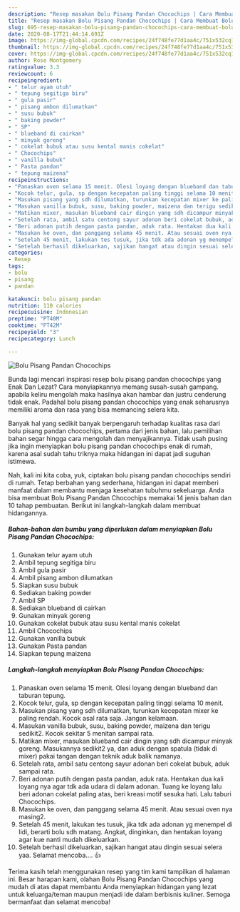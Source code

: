 ```yaml
---
description: "Resep masakan Bolu Pisang Pandan Chocochips | Cara Membuat Bolu Pisang Pandan Chocochips Yang Menggugah Selera"
title: "Resep masakan Bolu Pisang Pandan Chocochips | Cara Membuat Bolu Pisang Pandan Chocochips Yang Menggugah Selera"
slug: 695-resep-masakan-bolu-pisang-pandan-chocochips-cara-membuat-bolu-pisang-pandan-chocochips-yang-menggugah-selera
date: 2020-08-17T21:44:14.691Z
image: https://img-global.cpcdn.com/recipes/24f748fe77d1aa4c/751x532cq70/bolu-pisang-pandan-chocochips-foto-resep-utama.jpg
thumbnail: https://img-global.cpcdn.com/recipes/24f748fe77d1aa4c/751x532cq70/bolu-pisang-pandan-chocochips-foto-resep-utama.jpg
cover: https://img-global.cpcdn.com/recipes/24f748fe77d1aa4c/751x532cq70/bolu-pisang-pandan-chocochips-foto-resep-utama.jpg
author: Rose Montgomery
ratingvalue: 3.3
reviewcount: 6
recipeingredient:
- " telur ayam utuh"
- " tepung segitiga biru"
- " gula pasir"
- " pisang ambon dilumatkan"
- " susu bubuk"
- " baking powder"
- " SP"
- " blueband di cairkan"
- " minyak goreng"
- " cokelat bubuk atau susu kental manis cokelat"
- " Chocochips"
- " vanilla bubuk"
- " Pasta pandan"
- " tepung maizena"
recipeinstructions:
- "Panaskan oven selama 15 menit. Olesi loyang dengan blueband dan taburan tepung."
- "Kocok telur, gula, sp dengan kecepatan paling tinggi selama 10 menit."
- "Masukan pisang yang sdh dilumatkan, turunkan kecepatan mixer ke paling rendah. Kocok asal rata saja. Jangan kelamaan."
- "Masukan vanilla bubuk, susu, baking powder, maizena dan terigu sedikit2. Kocok sekitar 5 menitan sampai rata."
- "Matikan mixer, masukan blueband cair dingin yang sdh dicampur minyak goreng. Masukannya sedikit2 ya, dan aduk dengan spatula (tidak di mixer) pakai tangan dengan teknik aduk balik namanya."
- "Setelah rata, ambil satu centong sayur adonan beri cokelat bubuk, aduk sampai rata."
- "Beri adonan putih dengan pasta pandan, aduk rata. Hentakan dua kali loyang nya agar tdk ada udara di dalam adonan. Tuang ke loyang lalu beri adonan cokelat paling atas, beri kreasi motif sesuka hati. Lalu taburi Chocochips."
- "Masukan ke oven, dan panggang selama 45 menit. Atau sesuai oven nya masing2."
- "Setelah 45 menit, lakukan tes tusuk, jika tdk ada adonan yg menempel di lidi, berarti bolu sdh matang. Angkat, dinginkan, dan hentakan loyang agar kue nanti mudah dikeluarkan."
- "Setelah berhasil dikeluarkan, sajikan hangat atau dingin sesuai selera yaa. Selamat mencoba.... 👍"
categories:
- Resep
tags:
- bolu
- pisang
- pandan

katakunci: bolu pisang pandan 
nutrition: 110 calories
recipecuisine: Indonesian
preptime: "PT40M"
cooktime: "PT42M"
recipeyield: "3"
recipecategory: Lunch

---
```



![Bolu Pisang Pandan Chocochips](https://img-global.cpcdn.com/recipes/24f748fe77d1aa4c/751x532cq70/bolu-pisang-pandan-chocochips-foto-resep-utama.jpg)

Bunda lagi mencari inspirasi resep bolu pisang pandan chocochips yang Enak Dan Lezat? Cara menyiapkannya memang susah-susah gampang. apabila keliru mengolah maka hasilnya akan hambar dan justru cenderung tidak enak. Padahal bolu pisang pandan chocochips yang enak seharusnya memiliki aroma dan rasa yang bisa memancing selera kita.



Banyak hal yang sedikit banyak berpengaruh terhadap kualitas rasa dari bolu pisang pandan chocochips, pertama dari jenis bahan, lalu pemilihan bahan segar hingga cara mengolah dan menyajikannya. Tidak usah pusing jika ingin menyiapkan bolu pisang pandan chocochips enak di rumah, karena asal sudah tahu triknya maka hidangan ini dapat jadi suguhan istimewa.


Nah, kali ini kita coba, yuk, ciptakan bolu pisang pandan chocochips sendiri di rumah. Tetap berbahan yang sederhana, hidangan ini dapat memberi manfaat dalam membantu menjaga kesehatan tubuhmu sekeluarga. Anda bisa membuat Bolu Pisang Pandan Chocochips memakai 14 jenis bahan dan 10 tahap pembuatan. Berikut ini langkah-langkah dalam membuat hidangannya.

<!--inarticleads1-->

##### Bahan-bahan dan bumbu yang diperlukan dalam menyiapkan Bolu Pisang Pandan Chocochips:

1. Gunakan  telur ayam utuh
1. Ambil  tepung segitiga biru
1. Ambil  gula pasir
1. Ambil  pisang ambon dilumatkan
1. Siapkan  susu bubuk
1. Sediakan  baking powder
1. Ambil  SP
1. Sediakan  blueband di cairkan
1. Gunakan  minyak goreng
1. Gunakan  cokelat bubuk atau susu kental manis cokelat
1. Ambil  Chocochips
1. Gunakan  vanilla bubuk
1. Gunakan  Pasta pandan
1. Siapkan  tepung maizena




<!--inarticleads2-->

##### Langkah-langkah menyiapkan Bolu Pisang Pandan Chocochips:

1. Panaskan oven selama 15 menit. Olesi loyang dengan blueband dan taburan tepung.
1. Kocok telur, gula, sp dengan kecepatan paling tinggi selama 10 menit.
1. Masukan pisang yang sdh dilumatkan, turunkan kecepatan mixer ke paling rendah. Kocok asal rata saja. Jangan kelamaan.
1. Masukan vanilla bubuk, susu, baking powder, maizena dan terigu sedikit2. Kocok sekitar 5 menitan sampai rata.
1. Matikan mixer, masukan blueband cair dingin yang sdh dicampur minyak goreng. Masukannya sedikit2 ya, dan aduk dengan spatula (tidak di mixer) pakai tangan dengan teknik aduk balik namanya.
1. Setelah rata, ambil satu centong sayur adonan beri cokelat bubuk, aduk sampai rata.
1. Beri adonan putih dengan pasta pandan, aduk rata. Hentakan dua kali loyang nya agar tdk ada udara di dalam adonan. Tuang ke loyang lalu beri adonan cokelat paling atas, beri kreasi motif sesuka hati. Lalu taburi Chocochips.
1. Masukan ke oven, dan panggang selama 45 menit. Atau sesuai oven nya masing2.
1. Setelah 45 menit, lakukan tes tusuk, jika tdk ada adonan yg menempel di lidi, berarti bolu sdh matang. Angkat, dinginkan, dan hentakan loyang agar kue nanti mudah dikeluarkan.
1. Setelah berhasil dikeluarkan, sajikan hangat atau dingin sesuai selera yaa. Selamat mencoba.... 👍




Terima kasih telah menggunakan resep yang tim kami tampilkan di halaman ini. Besar harapan kami, olahan Bolu Pisang Pandan Chocochips yang mudah di atas dapat membantu Anda menyiapkan hidangan yang lezat untuk keluarga/teman maupun menjadi ide dalam berbisnis kuliner. Semoga bermanfaat dan selamat mencoba!
